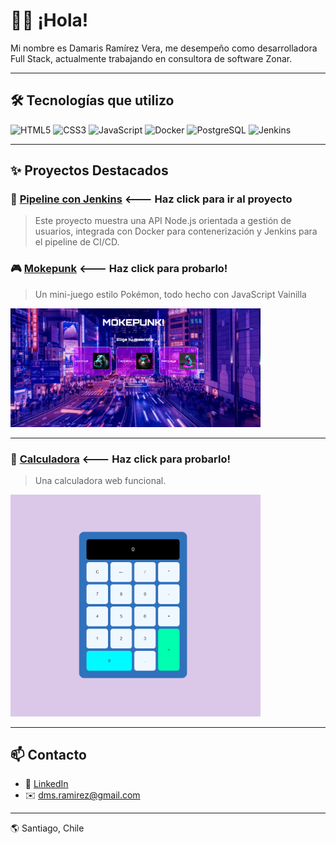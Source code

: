# 👩‍💻 ¡Hola!

Mi nombre es Damaris Ramírez Vera, me desempeño como desarrolladora Full Stack, actualmente trabajando en consultora de software Zonar.

---


## 🛠 Tecnologías que utilizo

![HTML5](https://img.shields.io/badge/-HTML5-E34F26?style=flat&logo=html5&logoColor=white)
![CSS3](https://img.shields.io/badge/-CSS3-1572B6?style=flat&logo=css3&logoColor=white)
![JavaScript](https://img.shields.io/badge/-JavaScript-F7DF1E?style=flat&logo=javascript&logoColor=black)
![Docker](https://img.shields.io/badge/-Docker-2496ED?style=flat&logo=docker&logoColor=white)
![PostgreSQL](https://img.shields.io/badge/-PostgreSQL-4169E1?style=flat&logo=postgresql&logoColor=white)
![Jenkins](https://img.shields.io/badge/-Jenkins-D24939?style=flat&logo=jenkins&logoColor=white)


---

## ✨ Proyectos Destacados

### 💠 [Pipeline con Jenkins](https://github.com/DamarisRamirez/pruebaIntegracionJenkins) <--- Haz click para ir al proyecto 
> Este proyecto muestra una API Node.js orientada a gestión de usuarios, integrada con Docker para contenerización y Jenkins para el pipeline de CI/CD.

### 🎮 [Mokepunk](https://damarisramirez.github.io/mokepunk/)  <--- Haz click para probarlo!
> Un mini-juego estilo Pokémon, todo hecho con JavaScript Vainilla

<img src="https://github.com/DamarisRamirez/mokepunk/raw/main/capturaMokepon.png" width="400" alt="Captura de Mokepunk"/>

---

### 🔢 [Calculadora](https://damarisramirez.github.io/calculadora/) <--- Haz click para probarlo!
> Una calculadora web funcional.

<img src="https://github.com/DamarisRamirez/calculadora/raw/main/calculadora.png" width="400" alt="Captura de Calculadora"/>

---


## 📫 Contacto

- 💼 [LinkedIn](https://www.linkedin.com/in/damaris-ramirez-vera/)
- ✉️ dms.ramirez@gmail.com

---
🌎 Santiago, Chile
